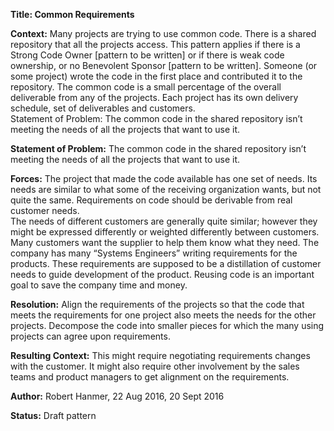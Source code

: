 **Title: Common Requirements**  

**Context:** Many projects are trying to use common code.  There is a shared repository that all the projects access.  This pattern applies if there is a Strong Code Owner [pattern to be written] or if there is weak code ownership, or no Benevolent Sponsor [pattern to be written]. Someone (or some project) wrote the code in the first place and contributed it to the repository. The common code is a small percentage of the overall deliverable from any of the projects.  Each project has its own delivery schedule, set of deliverables and customers.  
Statement of Problem:  The common code in the shared repository isn’t meeting the needs of all the projects that want to use it.  

**Statement of Problem:**  The common code in the shared repository isn’t meeting the needs of all the projects that want to use it.  

**Forces:**
The project that made the code available has one set of needs. Its needs are similar to what some of the receiving organization wants, but not quite the same.
Requirements on code should be derivable from real customer needs.  
The needs of different customers are generally quite similar; however they might be expressed differently or weighted differently between customers.
Many customers want the supplier to help them know what they need.
The company has many “Systems Engineers” writing requirements for the products.  These requirements are supposed to be a distillation of customer needs to guide development of the product. 
Reusing code is an important goal to save the company time and money.  

**Resolution:**  Align the requirements of the projects so that the code that meets the requirements for one project also meets the needs for the other projects.  Decompose the code into smaller pieces for which the many using projects can agree upon requirements.  

**Resulting Context:** This might require negotiating requirements changes with the customer.  It might also require other involvement by the sales teams and product managers to get alignment on the requirements.  

**Author:**  Robert Hanmer, 22 Aug 2016, 20 Sept 2016  

**Status:** Draft pattern
